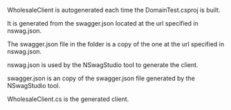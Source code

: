 WholesaleClient is autogenerated each time the DomainTest.csproj is built.

It is generated from the swagger.json located at the url specified in nswag.json.

The swagger.json file in the folder is a copy of the one at the url specified in nswag.json.

nswag.json is used by the NSwagStudio tool to generate the client.

swagger.json is an copy of the swagger.json file generated by the NSwagStudio tool.

WholesaleClient.cs is the generated client.
```